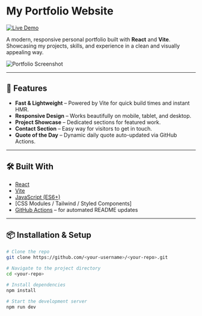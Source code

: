 





# My Portfolio Website

[![Live Demo](https://img.shields.io/badge/Live%20Demo-Click%20Here-blue?style=for-the-badge)](https://wnareajunior.github.io/portfolio-website/)

A modern, responsive personal portfolio built with **React** and **Vite**.  
Showcasing my projects, skills, and experience in a clean and visually appealing way.

![Portfolio Screenshot](./screenshot.png) <!-- Optional: add a screenshot of your site -->

---

## 🚀 Features

- **Fast & Lightweight** – Powered by Vite for quick build times and instant HMR.
- **Responsive Design** – Works beautifully on mobile, tablet, and desktop.
- **Project Showcase** – Dedicated sections for featured work.
- **Contact Section** – Easy way for visitors to get in touch.
- **Quote of the Day** – Dynamic daily quote auto-updated via GitHub Actions.

---

## 🛠️ Built With

- [React](https://reactjs.org/)
- [Vite](https://vitejs.dev/)
- [JavaScript (ES6+)](https://developer.mozilla.org/en-US/docs/Web/JavaScript)
- [CSS Modules / Tailwind / Styled Components] <!-- Replace with what you actually used -->
- [GitHub Actions](https://github.com/features/actions) – for automated README updates

---

## 📦 Installation & Setup

```bash
# Clone the repo
git clone https://github.com/<your-username>/<your-repo>.git

# Navigate to the project directory
cd <your-repo>

# Install dependencies
npm install

# Start the development server
npm run dev
